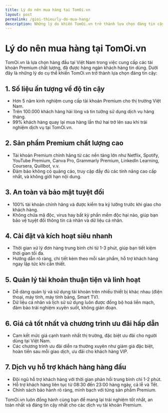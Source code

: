 ```yaml
---
title: Lý do nên mua hàng tại TomOi.vn
layout: post
permalink: /gioi-thieu/ly-do-mua-hang/
description: Những lý do khiến TomOi.vn trở thành lựa chọn đáng tin cậy cho việc mua tài khoản Premium
---
```


# Lý do nên mua hàng tại TomOi.vn

TomOi.vn là lựa chọn hàng đầu tại Việt Nam trong việc cung cấp các tài khoản Premium chất lượng, đã được hàng ngàn khách hàng tin dùng. Dưới đây là những lý do cụ thể khiến TomOi.vn trở thành lựa chọn đáng tin cậy:

## 1. Số liệu ấn tượng về độ tin cậy

- Hơn 5 năm kinh nghiệm cung cấp tài khoản Premium cho thị trường Việt Nam.
- Trên 100.000 khách hàng hài lòng và tin tưởng sử dụng dịch vụ hàng tháng.
- 99% khách hàng quay lại mua hàng lần thứ hai trở lên sau khi trải nghiệm dịch vụ tại TomOi.vn.

## 2. Sản phẩm Premium chất lượng cao

- Tài khoản Premium chính hãng từ các nền tảng lớn như Netflix, Spotify, YouTube Premium, Canva Pro, Grammarly Premium, LinkedIn Learning, Coursera, Quillbot, v.v.
- Đảm bảo không có quảng cáo, truy cập đầy đủ các tính năng cao cấp nhất, và không giới hạn nội dung.

## 3. An toàn và bảo mật tuyệt đối

- 100% tài khoản chính hãng và được kiểm tra kỹ lưỡng trước khi giao cho khách hàng.
- Không chứa mã độc, virus hay bất kỳ phần mềm độc hại nào, giúp bạn bảo vệ tuyệt đối thông tin cá nhân và dữ liệu cá nhân.

## 4. Cài đặt và kích hoạt siêu nhanh

- Thời gian xử lý đơn hàng trung bình chỉ từ 1-3 phút, giúp bạn tiết kiệm thời gian tối đa.
- Hướng dẫn rõ ràng, chi tiết kèm theo mỗi sản phẩm, hỗ trợ khách hàng ngay lập tức khi cần thiết.

## 5. Quản lý tài khoản thuận tiện và linh hoạt

- Dễ dàng quản lý và sử dụng tài khoản trên nhiều thiết bị khác nhau (điện thoại, máy tính, máy tính bảng, Smart TV).
- Dữ liệu cá nhân và lịch sử sử dụng luôn được đồng bộ hoá liền mạch, đảm bảo trải nghiệm xuyên suốt, không gián đoạn.

## 6. Giá cả tốt nhất và chương trình ưu đãi hấp dẫn

- Cam kết mức giá cạnh tranh nhất thị trường, đặc biệt ưu đãi cho người dùng tại Việt Nam.
- Các chương trình ưu đãi diễn ra thường xuyên như giảm giá đặc biệt, hoàn tiền sau mỗi giao dịch, ưu đãi cho khách hàng VIP.

## 7. Dịch vụ hỗ trợ khách hàng hàng đầu

- Đội ngũ hỗ trợ khách hàng với thời gian phản hồi trung bình chỉ 1-2 phút.
- Hỗ trợ khách hàng liên tục từ 08:30 đến 23:00 hàng ngày, cả lễ và Tết.
- Chính sách bảo hành rõ ràng, minh bạch với từng sản phẩm Premium.

TomOi.vn luôn đồng hành cùng bạn để mang lại trải nghiệm tốt nhất, an toàn nhất và đáng tin cậy nhất cho các dịch vụ tài khoản Premium. 